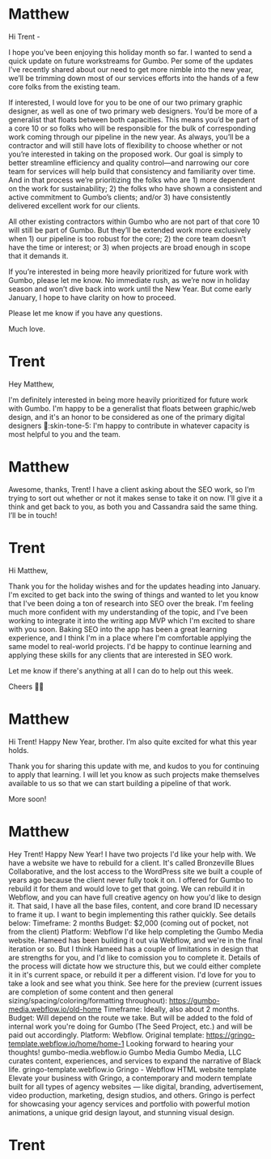 # Matthew

Hi Trent -

I hope you’ve been enjoying this holiday month so far. I wanted to send a quick update on future workstreams for Gumbo. Per some of the updates I’ve recently shared about our need to get more nimble into the new year, we’ll be trimming down most of our services efforts into the hands of a few core folks from the existing team.

If interested, I would love for you to be one of our two primary graphic designer, as well as one of two primary web designers. You’d be more of a generalist that floats between both capacities. This means you’d be part of a core 10 or so folks who will be responsible for the bulk of corresponding work coming through our pipeline in the new year. As always, you’ll be a contractor and will still have lots of flexibility to choose whether or not you’re interested in taking on the proposed work. Our goal is simply to better streamline efficiency and quality control—and narrowing our core team for services will help build that consistency and familiarity over time. And in that process we’re prioritizing the folks who are 1) more dependent on the work for sustainability; 2) the folks who have shown a consistent and active commitment to Gumbo’s clients; and/or 3) have consistently delivered excellent work for our clients.

All other existing contractors within Gumbo who are not part of that core 10 will still be part of Gumbo. But they’ll be extended work more exclusively when 1) our pipeline is too robust for the core; 2) the core team doesn’t have the time or interest; or 3) when projects are broad enough in scope that it demands it.

If you’re interested in being more heavily prioritized for future work with Gumbo, please let me know. No immediate rush, as we’re now in holiday season and won’t dive back into work until the New Year. But come early January, I hope to have clarity on how to proceed.

Please let me know if you have any questions.

Much love.

# Trent

Hey Matthew,

I'm definitely interested in being more heavily prioritized for future work with Gumbo. I'm happy to be a generalist that floats between graphic/web design, and it's an honor to be considered as one of the primary digital designers :bow::skin-tone-5: I'm happy to contribute in whatever capacity is most helpful to you and the team.

# Matthew

Awesome, thanks, Trent! I have a client asking about the SEO work, so I’m trying to sort out whether or not it makes sense to take it on now. I’ll give it a think and get back to you, as both you and Cassandra said the same thing.
I’ll be in touch!

# Trent

Hi Matthew,

Thank you for the holiday wishes and for the updates heading into January. I'm excited to get back into the swing of things and wanted to let you know that I've been doing a ton of research into SEO over the break. I'm feeling much more confident with my understanding of the topic, and I've been working to integrate it into the writing app MVP which I'm excited to share with you soon. Baking SEO into the app has been a great learning experience, and I think I'm in a place where I'm comfortable applying the same model to real-world projects. I'd be happy to continue learning and applying these skills for any clients that are interested in SEO work.

Let me know if there's anything at all I can do to help out this week.

Cheers 🙏🏾

# Matthew

Hi Trent! Happy New Year, brother. I’m also quite excited for what this year holds.

Thank you for sharing this update with me, and kudos to you for continuing to apply that learning. I will let you know as such projects make themselves available to us so that we can start building a pipeline of that work.

More soon!

# Matthew

Hey Trent! Happy New Year! I have two projects I'd like your help with.
We have a website we have to rebuild for a client. It's called Bronzeville Blues Collaborative, and the lost access to the WordPress site we built a couple of years ago because the client never fully took it on. I offered for Gumbo to rebuild it for them and would love to get that going. We can rebuild it in Webflow, and you can have full creative agency on how you'd like to design it. That said, I have all the base files, content, and core brand ID necessary to frame it up. I want to begin implementing this rather quickly. See details below:
Timeframe: 2 months
Budget: $2,000 (coming out of pocket, not from the client)
Platform: Webflow
I'd like help completing the Gumbo Media website. Hameed has been building it out via Webflow, and we're in the final iteration or so. But I think Hameed has a couple of limitations in design that are strengths for you, and I'd like to comission you to complete it. Details of the process will dictate how we structure this, but we could either complete it in it's current space, or rebuild it per a different vision. I'd love for you to take a look and see what you think. See here for the preview (current issues are completion of some content and then general sizing/spacing/coloring/formatting throughout): https://gumbo-media.webflow.io/old-home
Timeframe: Ideally, also about 2 months.
Budget: Will depend on the route we take. But will be added to the fold of internal work you're doing for Gumbo (The Seed Project, etc.) and will be paid out accordingly.
Platform: Webflow.
Original template: https://gringo-template.webflow.io/home/home-1
Looking forward to hearing your thoughts!
gumbo-media.webflow.io
Gumbo Media
Gumbo Media, LLC curates content, experiences, and services to expand the narrative of Black life.
gringo-template.webflow.io
Gringo - Webflow HTML website template
Elevate your business with Gringo, a contemporary and modern template built for all types of agency websites — like digital, branding, advertisement, video production, marketing, design studios, and others. Gringo is perfect for showcasing your agency services and portfolio with powerful motion animations, a unique grid design layout, and stunning visual design.

# Trent

